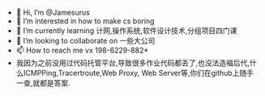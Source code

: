 - 👋 Hi, I’m @Jamesurus
- 👀 I’m interested in how to make cs boring
- 🌱 I’m currently learning 计网,操作系统,软件设计技术,分组项目四门课
- 💞️ I’m looking to collaborate on 一些大公司
- 📫 How to reach me vx 198-6229-882*
- 我因为之前没用过代码托管平台,导致很多作业代码都丢了,也没法造福后代,什么ICMPPing,Tracertroute,Web Proxy, Web Server等,你们在github上随手一查,就都是答案.

<!---
Jamesurus/Jamesurus is a ✨ special ✨ repository because its `README.md` (this file) appears on your GitHub profile.
You can click the Preview link to take a look at your changes.
--->
